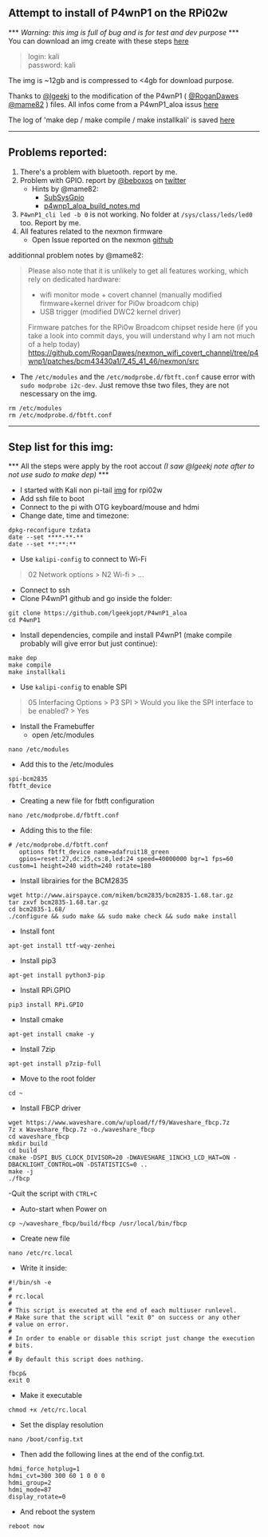 Attempt to install of P4wnP1 on the RPi02w
------
 *** *Warning: this img is full of bug and is for test and dev purpose* ***  
You can download an img create with these steps [here](https://mega.nz/file/GeBDVAAA#D4ObqjifovAYeAVQE9hv18dck8DZflD44Ct7ldrarv4)  

>login: kali  
>password: kali

The img is ~12gb and is compressed to <4gb for download purpose.

Thanks to [@lgeekj](https://github.com/lgeekjopt) to the modification of the P4wnP1 ( [@RoganDawes](https://github.com/rogandawes) [@mame82](https://github.com/mame82) ) files.
All infos come from a P4wnP1_aloa issus [here](https://github.com/RoganDawes/P4wnP1_aloa/issues/307)

The log of 'make dep / make compile / make installkali' is saved [here](https://github.com/V0r-T3x/My_Notes_on_P4wnP1/blob/main/logs/P4wnP1-rpiZ2.log)

----------------------------------------------------------------------------------------------------------

Problems reported:
---------
1. There's a problem with bluetooth. report by me.
2. Problem with GPIO. report by [@beboxos](https://github.com/beboxos) on [twitter]( https://twitter.com/BeBoXoS/status/1482115934206758915 )
   - Hints by @mame82:
     - [SubSysGpio](https://github.com/RoganDawes/P4wnP1_aloa/blob/95de406b72cd1c66f987184a2f7455fcae337252/service/SubSysGpio.go#L62L70)
     - [p4wnp1_aloa_build_notes.md](https://github.com/RoganDawes/P4wnP1_aloa/blob/master/build_support/p4wnp1_aloa_build_notes.md)
4. `P4wnP1_cli led -b 0` is not working. No folder at `/sys/class/leds/led0` too. Report by me.
3. All features related to the nexmon firmware
   - Open Issue reported on the nexmon [github](https://github.com/seemoo-lab/nexmon/issues/500)

additionnal problem notes by @mame82:

>Please also note that it is unlikely to get all features working, which rely on dedicated hardware:
>
>- wifi monitor mode + covert channel (manually modified firmware+kernel driver for Pi0w broadcom chip)
>- USB trigger (modified DWC2 kernel driver)
>
>Firmware patches for the RPi0w Broadcom chipset reside here (if you take a look into commit days, you will understand why I am not much of a help today)
>https://github.com/RoganDawes/nexmon_wifi_covert_channel/tree/p4wnp1/patches/bcm43430a1/7_45_41_46/nexmon/src

- The `/etc/modules` and the `/etc/modprobe.d/fbtft.conf` cause error with `sudo modprobe i2c-dev`. Just remove thse two files, they are not nescessary on the img.
```
rm /etc/modules
rm /etc/modprobe.d/fbtft.conf
```

----------------------------------------------------------------------------------------------------------

Step list for this img:
----------
*** All the steps were apply by the root accout *_(I saw @lgeekj note after to not use sudo to make dep)_* ***  
- I started with Kali non pi-tail [img](https://kali.download/arm-images/kali-2021.4/kali-linux-2021.4-rpi-zero-2-w-armhf.img.xz) for rpi02w  
- Add ssh file to boot  
- Connect to the pi with OTG keyboard/mouse and hdmi  
- Change date, time and timezone:
```
dpkg-reconfigure tzdata  
date --set ****-**-**  
date --set **:**:**  
```
- Use `kalipi-config` to connect to Wi-Fi  
> 02 Network options > N2 Wi-fi > ...  
- Connect to ssh  
- Clone P4wnP1 github and go inside the folder:
```
git clone https://github.com/lgeekjopt/P4wnP1_aloa
cd P4wnP1  
```
- Install dependencies, compile and install P4wnP1 (make compile probably will give error but just continue):
```
make dep  
make compile  
make installkali  
```
- Use `kalipi-config` to enable SPI  
>05 Interfacing Options > P3 SPI > Would you like the SPI interface to be enabled? > Yes  
- Install the Framebuffer  
   - open /etc/modules
```
nano /etc/modules
```
- Add this to the /etc/modules
```
spi-bcm2835  
fbtft_device  
```
- Creating a new file for fbtft configuration
```
nano /etc/modprobe.d/fbtft.conf
```
   - Adding this to the file:
```
# /etc/modprobe.d/fbtft.conf  
   options fbtft_device name=adafruit18_green   
   gpios=reset:27,dc:25,cs:8,led:24 speed=40000000 bgr=1 fps=60 custom=1 height=240 width=240 rotate=180  
```
- Install librairies for the BCM2835  
```
wget http://www.airspayce.com/mikem/bcm2835/bcm2835-1.68.tar.gz  
tar zxvf bcm2835-1.68.tar.gz  
cd bcm2835-1.68/  
./configure && sudo make && sudo make check && sudo make install  
```
- Install font
```
apt-get install ttf-wqy-zenhei  
```
- Install pip3
```
apt-get install python3-pip  
```
- Install RPi.GPIO
```
pip3 install RPi.GPIO  
```
- Install cmake
```
apt-get install cmake -y  
```
- Install 7zip
```
apt-get install p7zip-full  
```
- Move to the root folder
```
cd ~  
```
- Install FBCP driver
```
wget https://www.waveshare.com/w/upload/f/f9/Waveshare_fbcp.7z  
7z x Waveshare_fbcp.7z -o./waveshare_fbcp  
cd waveshare_fbcp  
mkdir build  
cd build  
cmake -DSPI_BUS_CLOCK_DIVISOR=20 -DWAVESHARE_1INCH3_LCD_HAT=ON -DBACKLIGHT_CONTROL=ON -DSTATISTICS=0 ..  
make -j  
./fbcp  
```
-Quit the script with `CTRL+C`  
- Auto-start when Power on  
```
cp ~/waveshare_fbcp/build/fbcp /usr/local/bin/fbcp  
```
- Create new file  
```
nano /etc/rc.local  
```
- Write it inside:  
```
#!/bin/sh -e
#
# rc.local
#
# This script is executed at the end of each multiuser runlevel.
# Make sure that the script will "exit 0" on success or any other
# value on error.
#
# In order to enable or disable this script just change the execution
# bits.
#
# By default this script does nothing.

fbcp&
exit 0
```
- Make it executable
```
chmod +x /etc/rc.local  
```
- Set the display resolution  
```
nano /boot/config.txt  
```
- Then add the following lines at the end of the config.txt.  
```
hdmi_force_hotplug=1  
hdmi_cvt=300 300 60 1 0 0 0  
hdmi_group=2  
hdmi_mode=87  
display_rotate=0  
```
- And reboot the system
```
reboot now
```
